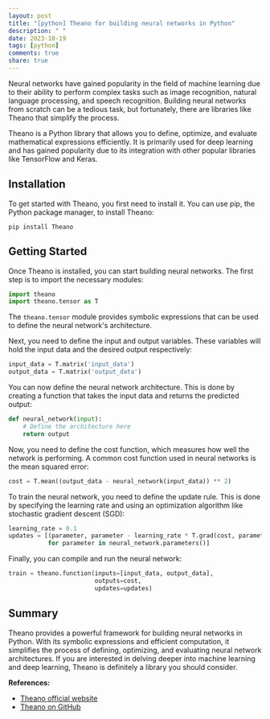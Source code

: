 ```yaml
---
layout: post
title: "[python] Theano for building neural networks in Python"
description: " "
date: 2023-10-19
tags: [python]
comments: true
share: true
---
```


Neural networks have gained popularity in the field of machine learning due to their ability to perform complex tasks such as image recognition, natural language processing, and speech recognition. Building neural networks from scratch can be a tedious task, but fortunately, there are libraries like Theano that simplify the process.

Theano is a Python library that allows you to define, optimize, and evaluate mathematical expressions efficiently. It is primarily used for deep learning and has gained popularity due to its integration with other popular libraries like TensorFlow and Keras.

## Installation

To get started with Theano, you first need to install it. You can use pip, the Python package manager, to install Theano:

```
pip install Theano
```

## Getting Started

Once Theano is installed, you can start building neural networks. The first step is to import the necessary modules:

```python
import theano
import theano.tensor as T
```

The `theano.tensor` module provides symbolic expressions that can be used to define the neural network's architecture.

Next, you need to define the input and output variables. These variables will hold the input data and the desired output respectively:

```python
input_data = T.matrix('input_data')
output_data = T.matrix('output_data')
```

You can now define the neural network architecture. This is done by creating a function that takes the input data and returns the predicted output:

```python
def neural_network(input):
    # Define the architecture here
    return output
```

Now, you need to define the cost function, which measures how well the network is performing. A common cost function used in neural networks is the mean squared error:

```python
cost = T.mean((output_data - neural_network(input_data)) ** 2)
```

To train the neural network, you need to define the update rule. This is done by specifying the learning rate and using an optimization algorithm like stochastic gradient descent (SGD):

```python
learning_rate = 0.1
updates = [(parameter, parameter - learning_rate * T.grad(cost, parameter))
           for parameter in neural_network.parameters()]
```

Finally, you can compile and run the neural network:

```python
train = theano.function(inputs=[input_data, output_data],
                        outputs=cost,
                        updates=updates)
```

## Summary

Theano provides a powerful framework for building neural networks in Python. With its symbolic expressions and efficient computation, it simplifies the process of defining, optimizing, and evaluating neural network architectures. If you are interested in delving deeper into machine learning and deep learning, Theano is definitely a library you should consider.

**References:**
- [Theano official website](https://www.deeplearning.net/software/theano/)
- [Theano on GitHub](https://github.com/Theano/Theano)